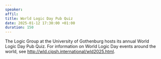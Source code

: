 ```yaml
---
speaker: 
affil: 
title: World Logic Day Pub Quiz
date: 2025-01-12 17:30:00 +01:00
duration: 150
---
```


The Logic Group at the University of Gothenburg hosts its annual World Logic Day Pub Quiz.
For information on World Logic Day events around the world, see <http://wld.cipsh.international/wld2025.html>.
